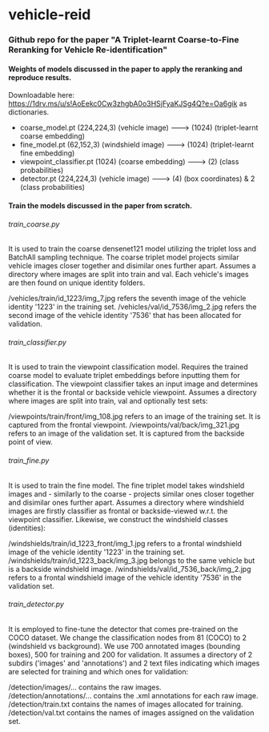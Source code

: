 # vehicle-reid

### Github repo for the paper "A Triplet-learnt Coarse-to-Fine Reranking for Vehicle Re-identification"

#### Weights of models discussed in the paper to apply the reranking and reproduce results.<br/>
Downloadable here: https://1drv.ms/u/s!AoEekc0Cw3zhgbA0o3HSjFyaKJSg4Q?e=Oa6gik as dictionaries.<br /> 
- coarse_model.pt (224,224,3) (vehicle image) ---> (1024) (triplet-learnt coarse embedding) <br/>
- fine_model.pt (62,152,3) (windshield image) ---> (1024) (triplet-learnt fine embedding) <br/>
- viewpoint_classifier.pt (1024) (coarse embedding) ---> (2) (class probabilities) <br/>
- detector.pt (224,224,3) (vehicle image) ---> (4) (box coordinates) & 2 (class probabilities) <br/> 

#### Train the models discussed in the paper from scratch.<br/>
###### train_coarse.py 
It is used to train the coarse densenet121 model utilizing the triplet loss and BatchAll sampling technique. The coarse triplet model projects similar vehicle images closer together and disimilar ones further apart.
Assumes a directory where images are split into train and val. Each vehicle's images are then found on unique identity folders.

/vehicles/train/id_1223/img_7.jpg refers the seventh image of the vehicle identity '1223' in the training set.
/vehicles/val/id_7536/img_2.jpg refers the second image of the vehicle identity '7536' that has been allocated for validation. 

###### train_classifier.py <br /> 
It is used to train the viewpoint classification model. Requires the trained coarse model to evaluate triplet embeddings before inputting them for classification. The viewpoint classifier takes an input image and determines whether it is the frontal or backside vehicle viewpoint.
Assumes a directory where images are split into train, val and optionally test sets:

 /viewpoints/train/front/img_108.jpg refers to an image of the training set. It is captured from the frontal viewpoint.
 /viewpoints/val/back/img_321.jpg refers to an image of the validation set. It is captured from the backside point of view.
 
###### train_fine.py <br /> 
It is used to train the fine model. The fine triplet model takes windshield images and - similarly to the coarse - projects similar ones closer together and disimilar ones further apart.
Assumes a directory where windshield images are firstly classifier as frontal or backside-viewed w.r.t. the viewpoint classifier. Likewise, we construct the windshield classes (identities):

/windshields/train/id_1223_front/img_1.jpg refers to a frontal windshield image of the vehicle identity '1223' in the training set.
/windshields/train/id_1223_back/img_3.jpg belongs to the same vehicle but is a backside windshield image.
/windshields/val/id_7536_back/img_2.jpg refers to a frontal windshield image of the vehicle identity '7536' in the validation set.

###### train_detector.py <br /> 
It is employed to fine-tune the detector that comes pre-trained on the COCO dataset. We change the classification nodes from 81 (COCO) to 2 (windshield vs background). We use 700 annotated images (bounding boxes), 500 for training and 200 for validation. It assumes a directory of 2 subdirs ('images' and 'annotations') and 2 text files indicating which images are selected for training and which ones for validation:

/detection/images/... contains the raw images. <br />
/detection/annotations/... contains the .xml annotations for each raw image. <br />
/detection/train.txt contains the names of images allocated for training. <br />
/detection/val.txt contains the names of images assigned on the validation set. <br />


